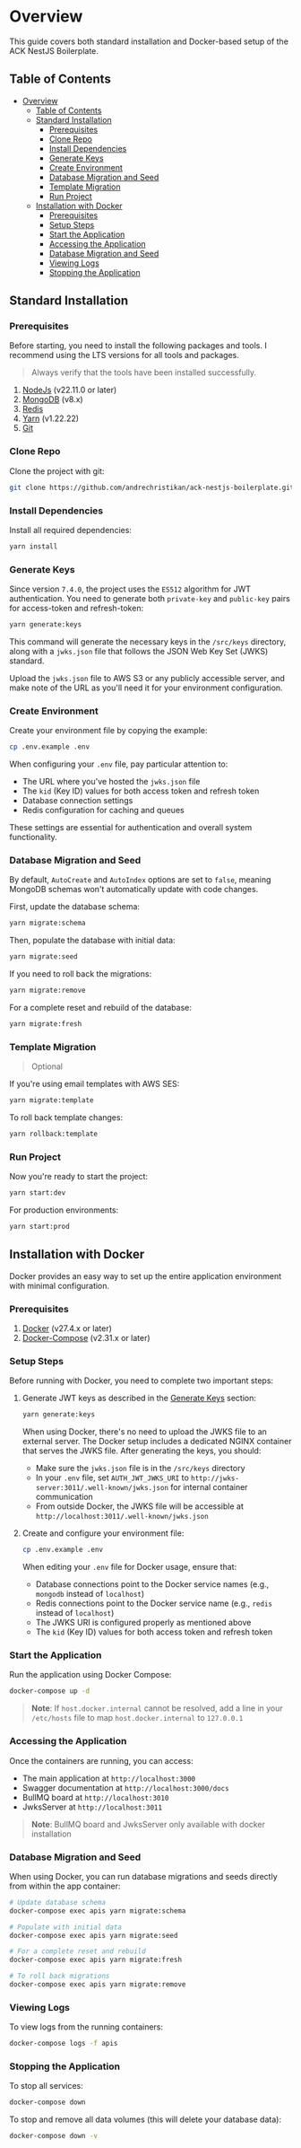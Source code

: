# Overview

This guide covers both standard installation and Docker-based setup of the ACK NestJS Boilerplate.

## Table of Contents

- [Overview](#overview)
  - [Table of Contents](#table-of-contents)
  - [Standard Installation](#standard-installation)
    - [Prerequisites](#prerequisites)
    - [Clone Repo](#clone-repo)
    - [Install Dependencies](#install-dependencies)
    - [Generate Keys](#generate-keys)
    - [Create Environment](#create-environment)
    - [Database Migration and Seed](#database-migration-and-seed)
    - [Template Migration](#template-migration)
    - [Run Project](#run-project)
  - [Installation with Docker](#installation-with-docker)
    - [Prerequisites](#prerequisites-1)
    - [Setup Steps](#setup-steps)
    - [Start the Application](#start-the-application)
    - [Accessing the Application](#accessing-the-application)
    - [Database Migration and Seed](#database-migration-and-seed-1)
    - [Viewing Logs](#viewing-logs)
    - [Stopping the Application](#stopping-the-application)

## Standard Installation

### Prerequisites

Before starting, you need to install the following packages and tools.
I recommend using the LTS versions for all tools and packages.

> Always verify that the tools have been installed successfully.

1. [NodeJs](http://nodejs.org) (v22.11.0 or later)
2. [MongoDB](https://docs.mongodb.com/) (v8.x)
3. [Redis](https://redis.io)
4. [Yarn](https://yarnpkg.com) (v1.22.22)
5. [Git](https://git-scm.com)

### Clone Repo

Clone the project with git:

```bash
git clone https://github.com/andrechristikan/ack-nestjs-boilerplate.git
```

### Install Dependencies

Install all required dependencies:

```bash
yarn install
```

### Generate Keys

Since version `7.4.0`, the project uses the `ES512` algorithm for JWT authentication. You need to generate both `private-key` and `public-key` pairs for access-token and refresh-token:

```bash
yarn generate:keys
```

This command will generate the necessary keys in the `/src/keys` directory, along with a `jwks.json` file that follows the JSON Web Key Set (JWKS) standard.

Upload the `jwks.json` file to AWS S3 or any publicly accessible server, and make note of the URL as you'll need it for your environment configuration.

### Create Environment

Create your environment file by copying the example:

```bash
cp .env.example .env
```

When configuring your `.env` file, pay particular attention to:
- The URL where you've hosted the `jwks.json` file
- The `kid` (Key ID) values for both access token and refresh token
- Database connection settings
- Redis configuration for caching and queues

These settings are essential for authentication and overall system functionality.

### Database Migration and Seed

By default, `AutoCreate` and `AutoIndex` options are set to `false`, meaning MongoDB schemas won't automatically update with code changes.

First, update the database schema:

```bash
yarn migrate:schema
```

Then, populate the database with initial data:

```bash
yarn migrate:seed
```

If you need to roll back the migrations:

```bash
yarn migrate:remove
```

For a complete reset and rebuild of the database:

```bash
yarn migrate:fresh
```

### Template Migration

> Optional

If you're using email templates with AWS SES:

```bash
yarn migrate:template
```

To roll back template changes:

```bash
yarn rollback:template
```

### Run Project

Now you're ready to start the project:

```bash
yarn start:dev
```

For production environments:

```bash
yarn start:prod
```

## Installation with Docker

Docker provides an easy way to set up the entire application environment with minimal configuration.

### Prerequisites

1. [Docker](https://docs.docker.com) (v27.4.x or later)
2. [Docker-Compose](https://docs.docker.com/compose/) (v2.31.x or later)

### Setup Steps

Before running with Docker, you need to complete two important steps:

1. Generate JWT keys as described in the [Generate Keys](#generate-keys) section:
   ```bash
   yarn generate:keys
   ```

   When using Docker, there's no need to upload the JWKS file to an external server. The Docker setup includes a dedicated NGINX container that serves the JWKS file. After generating the keys, you should:
   
   - Make sure the `jwks.json` file is in the `/src/keys` directory
   - In your `.env` file, set `AUTH_JWT_JWKS_URI` to `http://jwks-server:3011/.well-known/jwks.json` for internal container communication
   - From outside Docker, the JWKS file will be accessible at `http://localhost:3011/.well-known/jwks.json`

2. Create and configure your environment file:
   ```bash
   cp .env.example .env
   ```
   
   When editing your `.env` file for Docker usage, ensure that:
   - Database connections point to the Docker service names (e.g., `mongodb` instead of `localhost`)
   - Redis connections point to the Docker service name (e.g., `redis` instead of `localhost`)
   - The JWKS URI is configured properly as mentioned above
   - The `kid` (Key ID) values for both access token and refresh token

### Start the Application

Run the application using Docker Compose:

```bash
docker-compose up -d
```

> **Note**: If `host.docker.internal` cannot be resolved, add a line in your `/etc/hosts` file to map `host.docker.internal` to `127.0.0.1`

### Accessing the Application

Once the containers are running, you can access:
- The main application at `http://localhost:3000`
- Swagger documentation at `http://localhost:3000/docs`
- BullMQ board at `http://localhost:3010`
- JwksServer at `http://localhost:3011`

> **Note**: BullMQ board and JwksServer only available with docker installation

### Database Migration and Seed

When using Docker, you can run database migrations and seeds directly from within the app container:

```bash
# Update database schema
docker-compose exec apis yarn migrate:schema

# Populate with initial data
docker-compose exec apis yarn migrate:seed

# For a complete reset and rebuild
docker-compose exec apis yarn migrate:fresh

# To roll back migrations
docker-compose exec apis yarn migrate:remove
```

### Viewing Logs

To view logs from the running containers:

```bash
docker-compose logs -f apis
```

### Stopping the Application

To stop all services:

```bash
docker-compose down
```

To stop and remove all data volumes (this will delete your database data):

```bash
docker-compose down -v
```